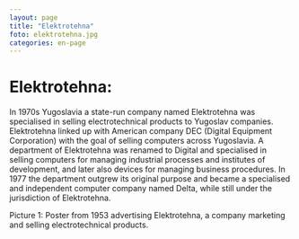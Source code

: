 ```yaml
---
layout: page
title: "Elektrotehna"
foto: elektrotehna.jpg
categories: en-page
---
```


# Elektrotehna:
In 1970s Yugoslavia a state-run company named Elektrotehna was specialised in selling
electrotechnical products to Yugoslav companies. Elektrotehna linked up with American
company DEC (Digital Equipment Corporation) with the goal of selling computers across
Yugoslavia. A department of Elektrotehna was renamed to Digital and specialised in selling
computers for managing industrial processes and institutes of development, and later also
devices for managing business procedures. In 1977 the department outgrew its original
purpose and became a specialised and independent computer company named Delta, while
still under the jurisdiction of Elektrotehna.

Picture 1: Poster from 1953 advertising Elektrotehna, a company marketing and selling
electrotechnical products.